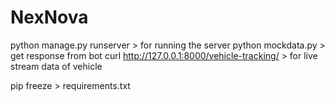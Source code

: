 # NexNova
python manage.py runserver > for running the server
python mockdata.py > get response from bot
curl http://127.0.0.1:8000/vehicle-tracking/  > for live stream data of vehicle

pip freeze > requirements.txt